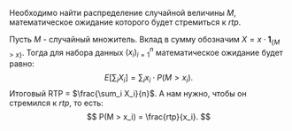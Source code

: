 Необходимо найти распределение случайной величины $M$, математическое ожидание которого будет стремиться к $rtp$.

Пусть $M$ - случайный множитель. Вклад в сумму обозначим $X = x \cdot \mathbf{1}_{\{M > x\}}$. Тогда для набора данных $(x_{i})_{i=1}^{n}$ математическое ожидание будет равно:
$$
E \left[ \sum_{i} X_i \right] = \sum_i x_i \cdot P(M > x_i).
$$
Итоговый RTP = $\frac{\sum_i X_i}{n}$. А нам нужно, чтобы он стремился к $rtp$, то есть:
$$
P(M > x_i) = \frac{rtp}{x_i}.
$$

